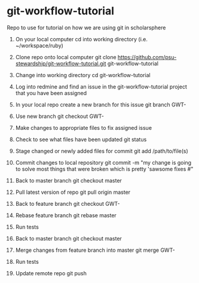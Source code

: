 git-workflow-tutorial
=====================

Repo to use for tutorial on how we are using git in scholarsphere


1. On your local computer cd into working directory (i.e. ~/workspace/ruby)

2. Clone repo onto local computer
  git clone https://github.com/psu-stewardship/git-workflow-tutorial.git git-workflow-tutorial

3. Change into working directory
  cd git-workflow-tutorial

4. Log into redmine and find an issue in the git-workflow-tutorial project that you have been assigned

5. In your local repo create a new branch for this issue
  git branch GWT-<ticket-number>

6. Use new branch
  git checkout GWT-<ticket-number>

7. Make changes to appropriate files to fix assigned issue

8. Check to see what files have been updated
  git status

9. Stage changed or newly added files for commit
  git add /path/to/file(s)

10. Commit changes to local repository
  git commit -m "my change is going to solve most things that were broken which is pretty 'sawsome fixes #<ticket-number>"

11. Back to master branch
  git checkout master

12. Pull latest version of repo
  git pull origin master

13. Back to feature branch
  git checkout GWT-<ticket-number>

14. Rebase feature branch
  git rebase master

15. Run tests

16. Back to master branch
  git checkout master

17. Merge changes from feature branch into master
  git merge GWT-<ticket-number>

18. Run tests

19. Update remote repo
  git push


